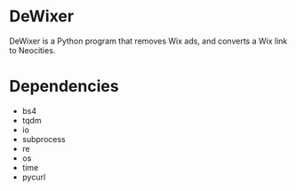 # DeWixer
DeWixer is a Python program that removes Wix ads, and converts a Wix link to Neocities.

# Dependencies
* bs4
* tqdm
* io
* subprocess
* re
* os
* time
* pycurl
